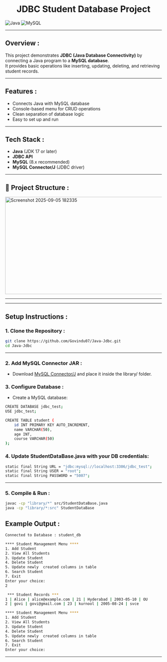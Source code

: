 <h1 align="center"> JDBC Student Database Project </h1>

![Java](https://img.shields.io/badge/Java-17-blue)
![MySQL](https://img.shields.io/badge/MySQL-8-orange)

---

##  Overview :
This project demonstrates **JDBC (Java Database Connectivity)** by connecting a Java program to a **MySQL database**.  
It provides basic operations like inserting, updating, deleting, and retrieving student records.  

---

##  Features : 
- Connects Java with MySQL database  
- Console-based menu for CRUD operations  
- Clean separation of database logic  
- Easy to set up and run  

---

##  Tech Stack :
- **Java** (JDK 17 or later)  
- **JDBC API**  
- **MySQL** (8.x recommended)  
- **MySQL Connector/J** (JDBC driver)  

---

## 📂 Project Structure :


<img width="554" height="313" alt="Screenshot 2025-09-05 182335" src="https://github.com/user-attachments/assets/ae5dc7d1-0c97-4bb7-9fdb-739820540eea" />

---


---

##  Setup Instructions : 

### 1. Clone the Repository :  
```bash
git clone https://github.com/Govindu07/Java-Jdbc.git
cd Java-Jdbc
```

---

### 2. Add MySQL Connector JAR :

- Download [MySQL Connector/J](https://dev.mysql.com/downloads/connector/j/?utm_source=chatgpt.com)
 and place it inside the library/ folder.

### 3. Configure Database :

- Create a MySQL database:
```bash
CREATE DATABASE jdbc_test;
USE jdbc_test;

CREATE TABLE student (
    id INT PRIMARY KEY AUTO_INCREMENT,
    name VARCHAR(50),
    age INT,
    course VARCHAR(50)
);
```

### 4. Update StudentDataBase.java with your DB credentials:
```bash
static final String URL = "jdbc:mysql://localhost:3306/jdbc_test";
static final String USER = "root";
static final String PASSWORD = "5007";
```

---

### 5. Compile & Run :
```bash
javac -cp "library/*" src/StudentDataBase.java
java -cp "library/*:src" StudentDataBase
```

## Example Output :
```bash
Connected to Database : student_db 

**** Student Management Menu ****
1. Add Student
2. View All Students
3. Update Student 
4. Delete Student
5. Update newly  created columns in table
6. Search Student
7. Exit 
Enter your choice: 
2

 *** Student Records ***
1 | Alice | alice@example.com | 21 | Hyderabad | 2003-05-10 | OU
2 | govi | govi@gmail.com | 23 | kurnool | 2005-08-24 | svce

**** Student Management Menu ****
1. Add Student
2. View All Students
3. Update Student 
4. Delete Student
5. Update newly  created columns in table
6. Search Student
7. Exit 
Enter your choice:

```

---





